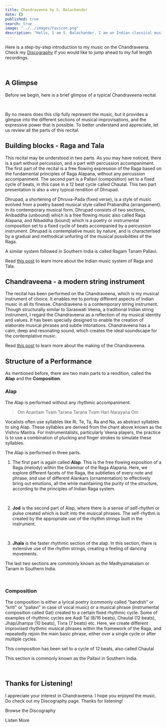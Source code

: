 ```yaml
---
title: Chandraveena by S. Balachander
date: {}
published: true
search: true
image: "../../images/Favicon.png"
description: "Hello, I am S. Balachander. I am an Indian classical musician, and a performing artist of Chandraveena. Chandraveena is a contemporary string instrument designed to reflect my musical values and identity. I play the Chandraveena according to the principles of Indian Raga system and philosophy of Maarga Sangeet. Here is a short introduction to Maarga Sangeet, Dhrupad and the Chandraveena. Read on to find out!"
---
```

Here is a step-by-step introduction to my music on the Chandraveena. Check my <a href="/discography/"><inline-button>Discography</inline-button></a> if you would like to jump ahead to my full length recordings.

<br>

## A Glimpse
Before we begin, here is a brief glimpse of a typical Chandraveena recital.

<you-tube videoid="Y5N0BoWIWfM"></you-tube>
<br>

By no means does this clip fully represent the music, but it provides a glimpse into the different sections of musical improvisations, and the expressive power that is possible. To better understand and appreciate, let us review all the parts of this recital.

## Building blocks - Raga and Tala

This recital may be understood in two parts. As you may have noticed, there is a part without percussion, and a part with percussion accompaniment. The first part of the recital is a free flowing expression of the Raga based on the fundamental principles of Raga Alapana, without any percussion accompaniment. The second part is a Pallavi (composition) set to a fixed cycle of beats, in this case in a 12 beat cycle called Chautal. This two part presentation is also a very typical rendition of Dhrupad.

Dhrupad, a shortening of Dhruva-Pada (fixed verse), is a style of music evolved from a poetry based musical style called Prabandha (arrangement). In its contemporary musical form, Dhrupad consists of two sections, Anibaddha (unbound) which is a free flowing music also called Raga Alapana, and Nibaddha (bound) which is a poetry or instrumental composition set to a fixed cycle of beats accompanied by a percussion instrument. Dhrupad is contemplative music by nature, and is characterised by a gradual and methodical unfurling of the musical possibilities of the Raga.

A similar system followed in Southern India is called Ragam Tanam Pallavi.

Read [this post](/blog/history-of-indian-music/) to learn more about the Indian music system of Raga and Tala.

## Chandraveena - a modern string instrument

The recital has been performed on the Chandraveena, which is my musical instrument of choice. It enables me to portray different aspects of Indian music in all its finesse. Chandraveena is a contemporary string instrument. Though structurally similar to Saraswati Veena, a traditional Indian string instrument, I regard the Chandraveena as a reflection of my musical identity and values. It has been specially designed to enable the creation of elaborate musical phrases and subtle intonations. Chandraveena has a calm, deep and resonating sound, which creates the ideal soundscape for the contemplative music.

Read [this post](/blog/making-of-chandraveena/) to learn more about the making of the Chandraveena.

## Structure of a Performance

As mentioned before, there are two main parts to a rendition, called the **Alap** and the **Composition**.

### Alap

The Alap is performed without any rhythmic accompaniment.

>Om Anantam Tvam Tarana Tarana Tvam Hari Narayana Om

Vocalists often use syllables like Ri, Te, Ta, Ra and Na, as abstract syllables to sing Alap. These syllables are derived from the chant above known as the Vishnu Mantra. For instrumentalists, particularly Veena players, the practice is to use a combination of plucking and finger strokes to simulate these syllables.

The Alap is performed in three parts.

1. The first part is again called **Alap**. This is the free flowing exposition of a Raga (melody) within the Grammar of the Raga Alapana. Here, we explore different facets of the Raga, the subtleties of every note and phrase, and use of different Alankars (ornamentation) to effectively bring out emotions, all the while maintaining the purity of the structure, according to the principles of Indian Raga system.

<you-tube videoid="UgfNPN2gnRc"></you-tube>
<br>

2. **Jod** is the second part of Alap, where there is a sense of self-rhythm or pulse created which is built into the musical phrases. The self-rhythm is created by the appropriate use of the rhythm strings built in the instrument.

<you-tube videoid="kbYI_BW83UI"></you-tube>
<br>

3. **Jhala** is the faster rhythmic section of the alap. In this section, there is extensive use of the rhythm strings, creating a feeling of dancing movements.

The last two sections are commonly known as the Madhyamakalam or Tanam in Southern India.

<you-tube videoid="3Jmr_nmSMEg"></you-tube>
<br>

### Composition

The composition is either a lyrical poetry (commonly called "bandish" or "kriti" or "pallavi" in case of vocal music) or a musical phrase (instrumental composition called Gat) created to a certain fixed rhythmic cycle. Some of examples of rhythmic cycles are Aadi Tal (8/16 beats), Chautal (12 beats), Jhap/Jhampa (10 beats), Tivra (7 beats) etc. Here, we create different improvised rhythmic musical phrases within the framework of the Raga, and repeatedly rejoin the main basic phrase, either over a single cycle or after multiple cycles.

This composition has been set to a cycle of 12 beats, also called Chautal

This section is commonly known as the Pallavi in Southern India.

<you-tube videoid="lfmgzTthHC4"></you-tube>
<br>

## Thanks for Listening!

I appreciate your interest in Chandraveena. I hope you enjoyed the music. Do check out my Discography page. Thanks for listening!

<notice-box center=" ">
Browse the Discography

<my-button to="/discography/">Listen More</my-button>

</notice-box>
